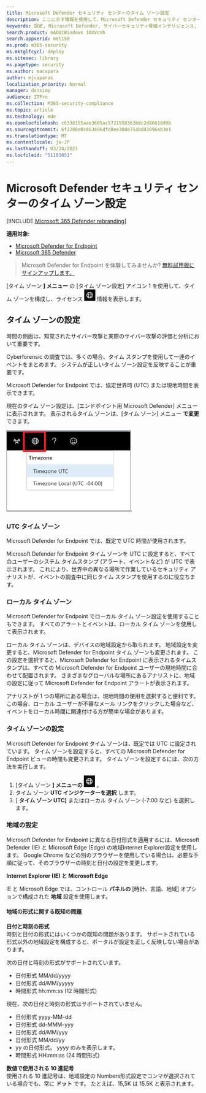 ```yaml
---
title: Microsoft Defender セキュリティ センターのタイム ゾーン設定
description: ここに示す情報を使用して、Microsoft Defender セキュリティ センターのタイム ゾーン設定を構成し、ライセンス情報を表示します。
keywords: 設定, Microsoft Defender, サイバーセキュリティ脅威インテリジェンス, 高度な脅威保護, タイム ゾーン, utc, 現地時間, ライセンス
search.product: eADQiWindows 10XVcnh
search.appverid: met150
ms.prod: m365-security
ms.mktglfcycl: deploy
ms.sitesec: library
ms.pagetype: security
ms.author: macapara
author: mjcaparas
localization_priority: Normal
manager: dansimp
audience: ITPro
ms.collection: M365-security-compliance
ms.topic: article
ms.technology: mde
ms.openlocfilehash: c6338155aae3605ac5721958363b8c2d86618d9b
ms.sourcegitcommit: 6f2288e0c863496dfd0ee38de754bd43096ab3e1
ms.translationtype: MT
ms.contentlocale: ja-JP
ms.lasthandoff: 03/24/2021
ms.locfileid: "51183851"
---
```

# <a name="microsoft-defender-security-center-time-zone-settings"></a>Microsoft Defender セキュリティ センターのタイム ゾーン設定

[!INCLUDE [Microsoft 365 Defender rebranding](../../includes/microsoft-defender.md)]

**適用対象:**
- [Microsoft Defender for Endpoint](https://go.microsoft.com/fwlink/p/?linkid=2154037)
- [Microsoft 365 Defender](https://go.microsoft.com/fwlink/?linkid=2118804)




>Microsoft Defender for Endpoint を体験してみませんか? [無料試用版にサインアップします。](https://www.microsoft.com/microsoft-365/windows/microsoft-defender-atp?ocid=docs-wdatp-settings-abovefoldlink)

[タイム ゾーン **] メニュー** の [タイム ゾーン設定] アイコン 1 を使用して、タイム ゾーンを構成し、ライセンス ![ ](images/atp-time-zone.png) 情報を表示します。

## <a name="time-zone-settings"></a>タイム ゾーンの設定
時間の側面は、知覚されたサイバー攻撃と実際のサイバー攻撃の評価と分析において重要です。

Cyberforensic の調査では、多くの場合、タイム スタンプを使用して一連のイベントをまとめます。 システムが正しいタイム ゾーン設定を反映することが重要です。

Microsoft Defender for Endpoint では、協定世界時 (UTC) または現地時間を表示できます。

現在のタイム ゾーン設定は、[エンドポイント用 Microsoft Defender] メニューに表示されます。 表示されるタイム ゾーンは、[タイム ゾーン] メニュー **で変更** できます。

![タイム ゾーン設定アイコン2](images/atp-time-zone-menu.png).

### <a name="utc-time-zone"></a>UTC タイム ゾーン
Microsoft Defender for Endpoint では、既定で UTC 時間が使用されます。

Microsoft Defender for Endpoint タイム ゾーンを UTC に設定すると、すべてのユーザーのシステム タイムスタンプ (アラート、イベントなど) が UTC で表示されます。 これにより、世界中の異なる場所で作業しているセキュリティ アナリストが、イベントの調査中に同じタイム スタンプを使用するのに役立ちます。

### <a name="local-time-zone"></a>ローカル タイム ゾーン
Microsoft Defender for Endpoint でローカル タイム ゾーン設定を使用することもできます。 すべてのアラートとイベントは、ローカル タイム ゾーンを使用して表示されます。

ローカル タイム ゾーンは、デバイスの地域設定から取られます。 地域設定を変更すると、Microsoft Defender for Endpoint タイム ゾーンも変更されます。 この設定を選択すると、Microsoft Defender for Endpoint に表示されるタイムスタンプは、すべての Microsoft Defender for Endpoint ユーザーの現地時間に合わせて配置されます。 さまざまなグローバルな場所にあるアナリストに、地域の設定に従って Microsoft Defender for Endpoint アラートが表示されます。

アナリストが 1 つの場所にある場合は、現地時間の使用を選択すると便利です。 この場合、ローカル ユーザーが不審なメール リンクをクリックした場合など、イベントをローカル時間に関連付ける方が簡単な場合があります。

### <a name="set-the-time-zone"></a>タイム ゾーンの設定
Microsoft Defender for Endpoint タイム ゾーンは、既定では UTC に設定されています。
タイム ゾーンを設定すると、すべての Microsoft Defender for Endpoint ビューの時間も変更されます。
タイム ゾーンを設定するには、次の方法を実行します。

1. [タイム ゾーン **] メニューの** ![ [タイム ゾーン設定] アイコン 3 をクリックします ](images/atp-time-zone.png) 。
2. タイム ゾーン **UTC インジケーターを選択** します。
3. [ **タイム ゾーン UTC]** またはローカル タイム ゾーン (-7:00 など) を選択します。

### <a name="regional-settings"></a>地域の設定
Microsoft Defender for Endpoint に異なる日付形式を適用するには、Microsoft Defender (IE) と Microsoft Edge (Edge) の地域Internet Explorer設定を使用します。 Google Chrome などの別のブラウザーを使用している場合は、必要な手順に従って、そのブラウザーの時刻と日付の設定を変更します。 


**Internet Explorer (IE) と Microsoft Edge**

IE と Microsoft Edge では、コントロール **パネルの** [時計、言語、地域] オプションで構成された **地域** 設定を使用します。 


#### <a name="known-issues-with-regional-formats"></a>地域の形式に関する既知の問題

**日付と時刻の形式**<br>
時刻と日付の形式にはいくつかの既知の問題があります。 サポートされている形式以外の地域設定を構成すると、ポータルが設定を正しく反映しない場合があります。

次の日付と時刻の形式がサポートされています。
- 日付形式 MM/dd/yyyy
- 日付形式 dd/MM/yyyyy
- 時間形式 hh:mm:ss (12 時間形式)

現在、次の日付と時刻の形式はサポートされていません。
- 日付形式 yyyy-MM-dd
- 日付形式 dd-MMM-yyy
- 日付形式 dd/MM/yyy
- 日付形式 MM/dd/yy
- yy の日付形式。 yyyy のみを表示します。
- 時間形式 HH:mm:ss (24 時間形式)

**数値で使用される 10 進記号**<br>
使用される 10 進記号は、地域設定の Numbers形式設定でコンマが選択されている場合でも、常に **ドット** です。 たとえば、15,5K は 15.5K と表示されます。


